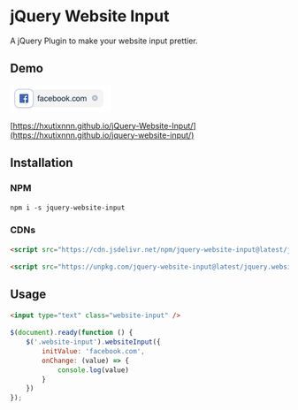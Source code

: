 # jQuery Website Input
A jQuery Plugin to make your website input prettier.

## Demo

![Example](./example.png)

[https://hxutixnnn.github.io/jQuery-Website-Input/](https://hxutixnnn.github.io/jquery-website-input/)

## Installation
### NPM
`npm i -s jquery-website-input`
### CDNs
```html
<script src="https://cdn.jsdelivr.net/npm/jquery-website-input@latest/jquery.website-input.min.js"></script>
```
```html
<script src="https://unpkg.com/jquery-website-input@latest/jquery.website-input.js"></script>
```

## Usage

```html
<input type="text" class="website-input" />
```

```javascript
$(document).ready(function () {
    $('.website-input').websiteInput({
        initValue: 'facebook.com',
        onChange: (value) => {
            console.log(value)
        }
    })
});
```
